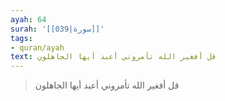 ```yaml
---
ayah: 64
surah: '[[039|سورة]]'
tags:
- quran/ayah
text: قل أفغير الله تأمروني أعبد أيها الجاهلون
---
```

> قل أفغير الله تأمروني أعبد أيها الجاهلون
